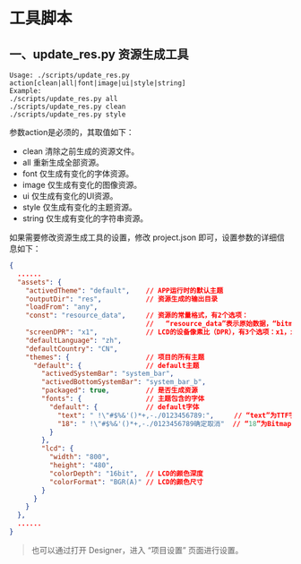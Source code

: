 # 工具脚本

## 一、update\_res.py 资源生成工具

```
Usage: ./scripts/update_res.py action[clean|all|font|image|ui|style|string]
Example:
./scripts/update_res.py all
./scripts/update_res.py clean
./scripts/update_res.py style
```

参数action是必须的，其取值如下：

* clean 清除之前生成的资源文件。
* all 重新生成全部资源。
* font 仅生成有变化的字体资源。
* image 仅生成有变化的图像资源。
* ui 仅生成有变化的UI资源。
* style 仅生成有变化的主题资源。
* string 仅生成有变化的字符串资源。

如果需要修改资源生成工具的设置，修改 project.json 即可，设置参数的详细信息如下：

```json
{  
  ......
  "assets": {
    "activedTheme": "default",    // APP运行时的默认主题
    "outputDir": "res",           // 资源生成的输出目录
    "loadFrom": "any",
    "const": "resource_data",     // 资源的常量格式，有2个选项：
                                  //   “resource_data”表示原始数据，“bitmap_data”表示位图数据
    "screenDPR": "x1",            // LCD的设备像素比（DPR），有3个选项：x1，x2，x3
    "defaultLanguage": "zh",
    "defaultCountry": "CN",
    "themes": {                   // 项目的所有主题
      "default": {                // default主题
        "activedSystemBar": "system_bar",
        "activedBottomSystemBar": "system_bar_b",
        "packaged": true,         // 是否生成资源
        "fonts": {                // 主题包含的字体
          "default": {            // default字体
            "text": " !\"#$%&'()*+,-./0123456789:",     // “text”为TTF字体的保留字符，
            "18": " !\"#$%&'()*+,-./0123456789确定取消"  // “18”为Bitmap字体18字号的保留字符
          }
        },
        "lcd": {
          "width": "800",
          "height": "480",
          "colorDepth": "16bit",  // LCD的颜色深度
          "colorFormat": "BGR(A)" // LCD的颜色尺寸
        }
      }
    }
  },
  ......
}
```

> 也可以通过打开 Designer，进入 “项目设置” 页面进行设置。
